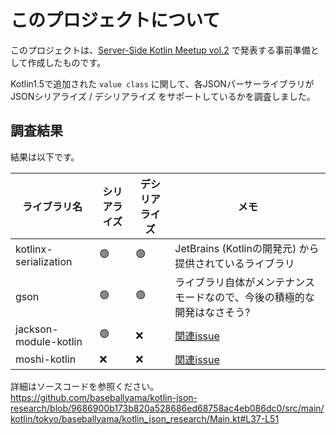 # このプロジェクトについて

このプロジェクトは、[Server-Side Kotlin Meetup vol.2](https://server-side-kotlin-meetup.connpass.com/event/239291/)
で発表する事前準備として作成したものです。

Kotlin1.5で追加された `value class` に関して、各JSONパーサーライブラリが JSONシリアライズ / デシリアライズ をサポートしているかを調査しました。

## 調査結果

結果は以下です。

| ライブラリ名                | シリアライズ | デシリアライズ | メモ                                                                                               |
|-----------------------|--------|---------|--------------------------------------------------------------------------------------------------|
| kotlinx-serialization | 🟢     | 🟢      | JetBrains (Kotlinの開発元) から提供されているライブラリ                                                            |
| gson                  | 🟢     | 🟢      | ライブラリ自体がメンテナンスモードなので、今後の積極的な開発はなさそう?                                                             |
| jackson-module-kotlin | 🟢     | ❌       | [関連issue](https://github.com/FasterXML/jackson-module-kotlin/issues/199#issuecomment-1013810769) |
| moshi-kotlin          | ❌      | ❌       | [関連issue](https://github.com/square/moshi/issues/1170)                                           |

詳細はソースコードを参照ください。
https://github.com/baseballyama/kotlin-json-research/blob/9686900b173b820a528686ed68758ac4eb086dc0/src/main/kotlin/tokyo/baseballyama/kotlin_json_research/Main.kt#L37-L51